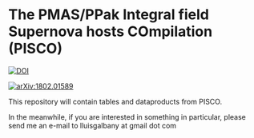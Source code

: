 # The PMAS/PPak Integral field Supernova hosts COmpilation (PISCO)

[![DOI](https://zenodo.org/badge/47784041.svg)](https://zenodo.org/badge/latestdoi/47784041)

[![arXiv:1802.01589](https://img.shields.io/badge/astro--ph.IM-arXiv%3A1802.01589-B31B1B.svg)](https://arxiv.org/abs/1802.01589)

This repository will contain tables and dataproducts from PISCO. 

In the meanwhile, if you are interested in something in particular, please send me an e-mail to lluisgalbany at gmail dot com

